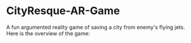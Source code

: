 # CityResque-AR-Game

A fun argumented reality game of saving a city from enemy's flying jets.
Here is the overview of the game:

